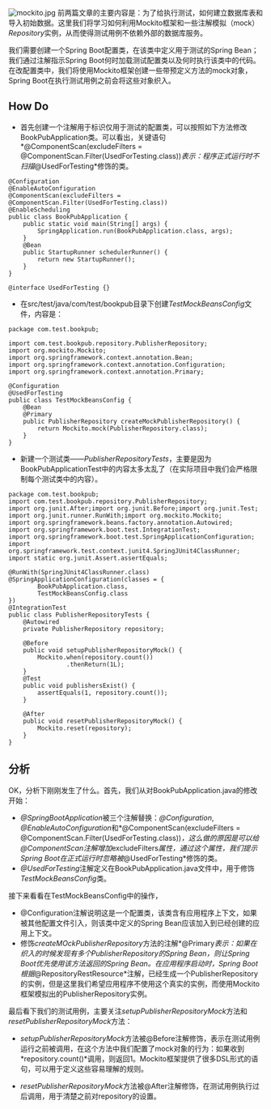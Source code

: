 ![mockito.jpg](http://upload-images.jianshu.io/upload_images/44770-fe16af760e764e59.jpg?imageMogr2/auto-orient/strip%7CimageView2/2/w/1240)
前两篇文章的主要内容是：为了给执行测试，如何建立数据库表和导入初始数据。这里我们将学习如何利用Mockito框架和一些注解模拟（mock）*Repository*实例，从而使得测试用例不依赖外部的数据库服务。

我们需要创建一个Spring Boot配置类，在该类中定义用于测试的Spring Bean；我们通过注解指示Spring Boot何时加载测试配置类以及何时执行该类中的代码。在改配置类中，我们将使用Mockito框架创建一些带预定义方法的mock对象，Spring Boot在执行测试用例之前会将这些对象织入。

## How Do
- 首先创建一个注解用于标识仅用于测试的配置类，可以按照如下方法修改BookPubApplication类。可以看出，关键语句*@ComponentScan(excludeFilters = @ComponentScan.Filter(UsedForTesting.class))*表示：程序正式运行时不扫描*@UsedForTesting*修饰的类。

```
@Configuration
@EnableAutoConfiguration
@ComponentScan(excludeFilters = @ComponentScan.Filter(UsedForTesting.class))
@EnableScheduling
public class BookPubApplication {
    public static void main(String[] args) {
        SpringApplication.run(BookPubApplication.class, args);
    }
    @Bean
    public StartupRunner schedulerRunner() {
        return new StartupRunner();
    }
}

@interface UsedForTesting {}
```
- 在src/test/java/com/test/bookpub目录下创建*TestMockBeansConfig*文件，内容是：

```
package com.test.bookpub;

import com.test.bookpub.repository.PublisherRepository;
import org.mockito.Mockito;
import org.springframework.context.annotation.Bean;
import org.springframework.context.annotation.Configuration;
import org.springframework.context.annotation.Primary;

@Configuration
@UsedForTesting
public class TestMockBeansConfig {
    @Bean
    @Primary
    public PublisherRepository createMockPublisherRepository() {
        return Mockito.mock(PublisherRepository.class);
    }
}
```

- 新建一个测试类——*PublisherRepositoryTests*，主要是因为BookPubApplicationTest中的内容太多太乱了（在实际项目中我们会严格限制每个测试类中的内容）。

```
package com.test.bookpub;
import com.test.bookpub.repository.PublisherRepository;
import org.junit.After;import org.junit.Before;import org.junit.Test;
import org.junit.runner.RunWith;import org.mockito.Mockito;
import org.springframework.beans.factory.annotation.Autowired;
import org.springframework.boot.test.IntegrationTest;
import org.springframework.boot.test.SpringApplicationConfiguration;
import org.springframework.test.context.junit4.SpringJUnit4ClassRunner;
import static org.junit.Assert.assertEquals;

@RunWith(SpringJUnit4ClassRunner.class)
@SpringApplicationConfiguration(classes = {
        BookPubApplication.class,
        TestMockBeansConfig.class
})
@IntegrationTest
public class PublisherRepositoryTests {
    @Autowired
    private PublisherRepository repository;

    @Before
    public void setupPublisherRepositoryMock() {
        Mockito.when(repository.count())
                .thenReturn(1L);
    }
    @Test
    public void publishersExist() {
        assertEquals(1, repository.count());
    }

    @After
    public void resetPublisherRepositoryMock() {
        Mockito.reset(repository);
    }
}
```
## 分析
OK，分析下刚刚发生了什么。首先，我们从对BookPubApplication.java的修改开始：
- *@SpringBootApplication*被三个注解替换：*@Configuration*, *@EnableAutoConfiguration*和*@ComponentScan(excludeFilters = @ComponentScan.Filter(UsedForTesting.class))*，这么做的原因是可以给@ComponentScan注解增加*excludeFilters*属性，通过这个属性，我们提示Spring Boot在正式运行时忽略被*@UsedForTesting*修饰的类。
- *@UsedForTesting*注解定义在BookPubApplication.java文件中，用于修饰*TestMockBeansConfig*类。

接下来看看在TestMockBeansConfig中的操作，
- @Configuration注解说明这是一个配置类，该类含有应用程序上下文，如果被其他配置文件引入，则该类中定义的Spring Bean应该加入到已经创建的应用上下文。
- 修饰*createMOckPublisherRepository*方法的注解*@Primary*表示：如果在织入的时候发现有多个PublisherRepository的Spring Bean，则让Spring Boot优先使用该方法返回的Spring Bean。在应用程序启动时，Spring Boot根据*@RepositoryRestResource*注解，已经生成一个PublisherRepository的实例，但是这里我们希望应用程序不使用这个真实的实例，而使用Mockito框架模拟出的PublisherRepository实例。

最后看下我们的测试用例，主要关注*setupPublisherRepositoryMock*方法和*resetPublisherRepositoryMock*方法：
- *setupPublisherRepositoryMock*方法被@Before注解修饰，表示在测试用例运行之前被调用，在这个方法中我们配置了mock对象的行为：如果收到*repository.count()*调用，则返回1。Mockito框架提供了很多DSL形式的语句，可以用于定义这些容易理解的规则。

- *resetPublisherRepositoryMock*方法被@After注解修饰，在测试用例执行过后调用，用于清楚之前对repository的设置。
